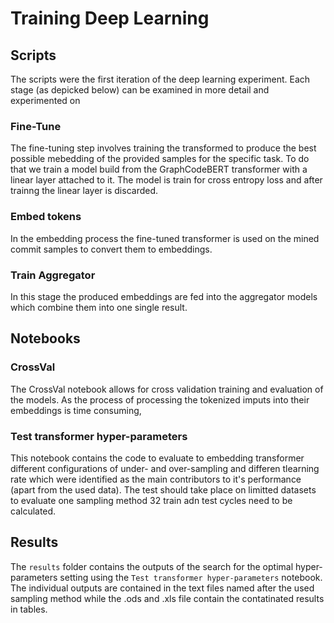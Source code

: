 # Training Deep Learning


## Scripts

The scripts were the first iteration of the deep learning experiment. Each stage (as depicked below) can be examined in more detail and experimented on

### Fine-Tune
The fine-tuning step involves training the transformed to produce the best possible mebedding of the provided samples for the specific task. To do that we train a model build from the GraphCodeBERT transformer with a linear layer attached to it. The model is train for cross entropy loss and after trainng the linear layer is discarded.

### Embed tokens
In the embedding process the fine-tuned transformer is used on the mined commit samples to convert them to embeddings. 

### Train Aggregator
In this stage the produced embeddings are fed into the aggregator models which combine them into one single result.

## Notebooks

### CrossVal

The CrossVal notebook allows for cross validation training and evaluation of the models. As the process of processing the tokenized imputs into their embeddings is time consuming, 

### Test transformer hyper-parameters

This notebook contains the code to evaluate to embedding transformer different configurations of under- and over-sampling and differen tlearning rate which were identified as the main contributors to it's performance (apart from the used data). The test should take place on limitted datasets to evaluate one sampling method 32 train adn test cycles need to be calculated.


## Results

The `results` folder contains the outputs of the search for the optimal hyper-parameters setting using the `Test transformer hyper-parameters` notebook. The individual outputs are contained in the text files named after the used sampling method while the .ods and .xls file contain the contatinated results in tables.